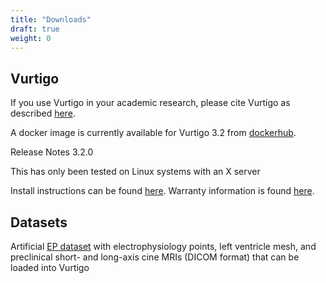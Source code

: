 ```yaml
---
title: "Downloads"
draft: true
weight: 0
---
```

## Vurtigo

If you use Vurtigo in your academic research, please cite Vurtigo as described [here](#references).

A docker image is currently available for Vurtigo 3.2 from [dockerhub](https://hub.docker.com/r/labonny/vurtigo).

Release Notes 3.2.0

This has only been tested on Linux systems with an X server

Install instructions can be found [here](#install). Warranty information is found [here](#license).

## Datasets
Artificial [EP dataset](https://github.com/WrightGroupSRI/ep-dataset) with electrophysiology points, left ventricle mesh, and preclinical short- and long-axis cine MRIs (DICOM format) that can be loaded into Vurtigo